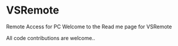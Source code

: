 VSRemote
========

Remote Access for PC
Welcome to the Read me page for VSRemote 

All code contributions are welcome..

